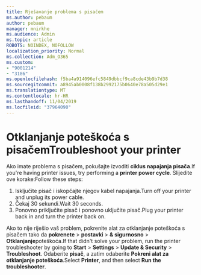```yaml
---
title: Rješavanje problema s pisačem
ms.author: pebaum
author: pebaum
manager: mnirkhe
ms.audience: Admin
ms.topic: article
ROBOTS: NOINDEX, NOFOLLOW
localization_priority: Normal
ms.collection: Adm_O365
ms.custom:
- "9001214"
- "3186"
ms.openlocfilehash: f5ba4a914096efc5849dbbcf9ca8cde43b9b7d38
ms.sourcegitcommit: a8945ab0008f138b2992175b0640e78a505d29e1
ms.translationtype: MT
ms.contentlocale: hr-HR
ms.lasthandoff: 11/04/2019
ms.locfileid: "37964090"
---
```

# <a name="troubleshoot-your-printer"></a><span data-ttu-id="ca146-102">Otklanjanje poteškoća s pisačem</span><span class="sxs-lookup"><span data-stu-id="ca146-102">Troubleshoot your printer</span></span>

<span data-ttu-id="ca146-103">Ako imate problema s pisačem, pokušajte izvoditi **ciklus napajanja pisača**.</span><span class="sxs-lookup"><span data-stu-id="ca146-103">If you're having printer issues, try performing a **printer power cycle**.</span></span> <span data-ttu-id="ca146-104">Slijedite ove korake:</span><span class="sxs-lookup"><span data-stu-id="ca146-104">Follow these steps:</span></span>

1. <span data-ttu-id="ca146-105">Isključite pisač i iskopčajte njegov kabel napajanja.</span><span class="sxs-lookup"><span data-stu-id="ca146-105">Turn off your printer and unplug its power cable.</span></span>
2. <span data-ttu-id="ca146-106">Čekaj 30 sekundi.</span><span class="sxs-lookup"><span data-stu-id="ca146-106">Wait 30 seconds.</span></span>
3. <span data-ttu-id="ca146-107">Ponovno priključite pisač i ponovno uključite pisač.</span><span class="sxs-lookup"><span data-stu-id="ca146-107">Plug your printer back in and turn the printer back on.</span></span>

<span data-ttu-id="ca146-108">Ako to nije riješio vaš problem, pokrenite alat za otklanjanje poteškoća s pisačem tako da **pokrenete** > **postavki** > **& sigurnosno** > **Otklanjanje**poteškoća.</span><span class="sxs-lookup"><span data-stu-id="ca146-108">If that didn't solve your problem, run the printer troubleshooter by going to **Start** > **Settings** > **Update & Security** > **Troubleshoot**.</span></span> <span data-ttu-id="ca146-109">Odaberite **pisač**, a zatim odaberite **Pokreni alat za otklanjanje poteškoća**.</span><span class="sxs-lookup"><span data-stu-id="ca146-109">Select **Printer**, and then select **Run the troubleshooter**.</span></span>